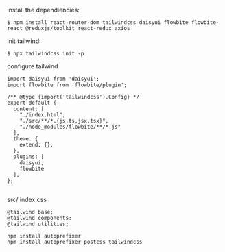 install the dependiencies:

```
$ npm install react-router-dom tailwindcss daisyui flowbite flowbite-react @reduxjs/toolkit react-redux axios
```

init tailwind:

```
$ npx tailwindcss init -p
```

configure tailwind

```
import daisyui from 'daisyui';
import flowbite from 'flowbite/plugin';

/** @type {import('tailwindcss').Config} */
export default {
  content: [
    "./index.html",
    "./src/**/*.{js,ts,jsx,tsx}",
    "./node_modules/flowbite/**/*.js"
  ],
  theme: {
    extend: {},
  },
  plugins: [
    daisyui,
    flowbite
  ],
};


```

src/ index.css

```
@tailwind base;
@tailwind components;
@tailwind utilities;

```

```
npm install autoprefixer
npm install autoprefixer postcss tailwindcss

```

